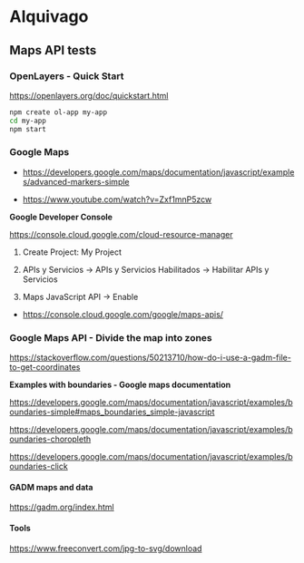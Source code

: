 # Alquivago

## Maps API tests

### OpenLayers - Quick Start

https://openlayers.org/doc/quickstart.html

```sh
npm create ol-app my-app
cd my-app
npm start
```

### Google Maps

- https://developers.google.com/maps/documentation/javascript/examples/advanced-markers-simple

- https://www.youtube.com/watch?v=Zxf1mnP5zcw

__Google Developer Console__

https://console.cloud.google.com/cloud-resource-manager

1. Create Project: My Project

2. APIs y Servicios -> APIs y Servicios Habilitados -> Habilitar APIs y Servicios

3.  Maps JavaScript API -> Enable
- https://console.cloud.google.com/google/maps-apis/

### Google Maps API - Divide the map into zones

https://stackoverflow.com/questions/50213710/how-do-i-use-a-gadm-file-to-get-coordinates

__Examples with boundaries - Google maps documentation__

https://developers.google.com/maps/documentation/javascript/examples/boundaries-simple#maps_boundaries_simple-javascript

https://developers.google.com/maps/documentation/javascript/examples/boundaries-choropleth

https://developers.google.com/maps/documentation/javascript/examples/boundaries-click

#### GADM maps and data

https://gadm.org/index.html

#### Tools

https://www.freeconvert.com/jpg-to-svg/download